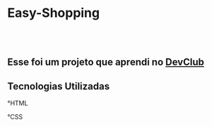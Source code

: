<h1>Easy-Shopping</h1> 
<br>
<br>
<h2>Esse foi um projeto que aprendi no <a href="https://aulas.devclub.com.br/">DevClub</a> </h2> 

<h2>Tecnologias Utilizadas</h2> 

<p>°HTML</p>
<p>°CSS</p>
